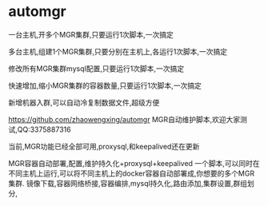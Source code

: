 # automgr
一台主机,开多个MGR集群,只要运行1次脚本,一次搞定

多台主机,组建1个MGR集群,只要分别在主机上,各运行1次脚本,一次搞定

修改所有MGR集群mysql配置,只要运行1次脚本,一次搞定

快速增加,缩小MGR集群的容器数量,只要运行1次脚本,一次搞定

新增机器入群,可以自动冷复制数据文件,超级方便

https://github.com/zhaowengxing/automgr MGR自动维护脚本,欢迎大家测试,QQ:3375887316

当前,MGR功能已经全部可用,proxysql,和keepalived还在更新

MGR容器自动部署,配置,维护持久化+proxysql+keepalived
一个脚本,可以同时在不同主机上运行,可以将不同主机上的docker容器自动部署成,你想要的多个MGR集群.
镜像下载,容器网络桥接,容器编排,mysql持久化,路由添加,集群设置,群组划分,
